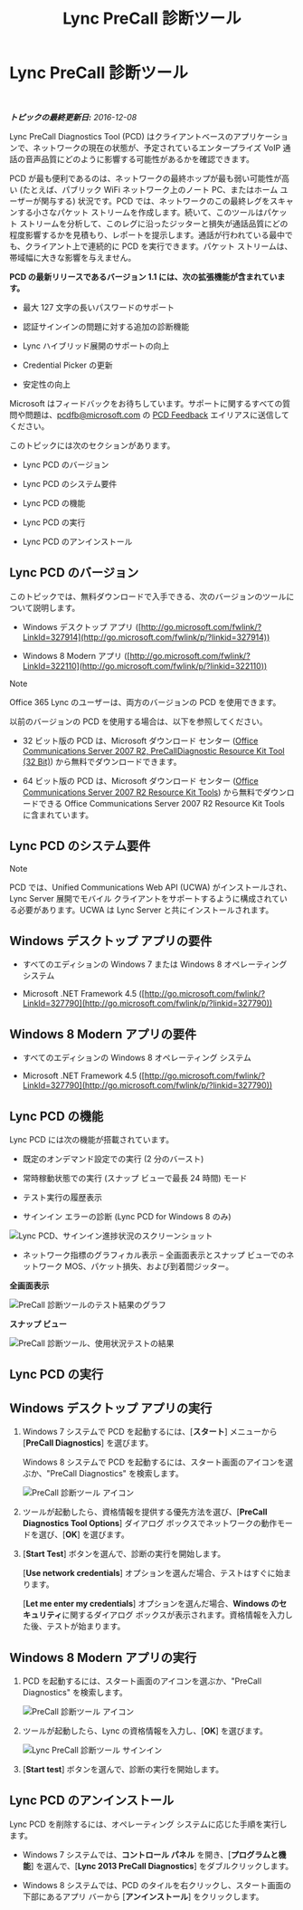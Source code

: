 ﻿---
title: Lync PreCall 診断ツール
TOCTitle: Lync PreCall 診断ツール
ms:assetid: 0ff291ec-cfb4-43eb-b5d6-a7a325681e3f
ms:mtpsurl: https://technet.microsoft.com/ja-jp/library/Dn451255(v=OCS.15)
ms:contentKeyID: 59602749
ms.date: 12/10/2016
mtps_version: v=OCS.15
ms.translationtype: HT
---

# Lync PreCall 診断ツール

 

_**トピックの最終更新日:** 2016-12-08_

Lync PreCall Diagnostics Tool (PCD) はクライアントベースのアプリケーションで、ネットワークの現在の状態が、予定されているエンタープライズ VoIP 通話の音声品質にどのように影響する可能性があるかを確認できます。

PCD が最も便利であるのは、ネットワークの最終ホップが最も弱い可能性が高い (たとえば、パブリック WiFi ネットワーク上のノート PC、またはホーム ユーザーが関与する) 状況です。PCD では、ネットワークのこの最終レグをスキャンする小さなパケット ストリームを作成します。続いて、このツールはパケット ストリームを分析して、このレグに沿ったジッターと損失が通話品質にどの程度影響するかを見積もり、レポートを提示します。通話が行われている最中でも、クライアント上で連続的に PCD を実行できます。パケット ストリームは、帯域幅に大きな影響を与えません。

**PCD の最新リリースであるバージョン 1.1 には、次の拡張機能が含まれています。**

  - 最大 127 文字の長いパスワードのサポート

  - 認証サインインの問題に対する追加の診断機能

  - Lync ハイブリッド展開のサポートの向上

  - Credential Picker の更新

  - 安定性の向上

Microsoft はフィードバックをお待ちしています。サポートに関するすべての質問や問題は、<pcdfb@microsoft.com> の [PCD Feedback](mailto:pcdfb@microsoft.com) エイリアスに送信してください。

このトピックには次のセクションがあります。

  - Lync PCD のバージョン

  - Lync PCD のシステム要件

  - Lync PCD の機能

  - Lync PCD の実行

  - Lync PCD のアンインストール

## Lync PCD のバージョン

このトピックでは、無料ダウンロードで入手できる、次のバージョンのツールについて説明します。

  - Windows デスクトップ アプリ ([http://go.microsoft.com/fwlink/?LinkId=327914](http://go.microsoft.com/fwlink/p/?linkid=327914))

  - Windows 8 Modern アプリ ([http://go.microsoft.com/fwlink/?LinkId=322110](http://go.microsoft.com/fwlink/p/?linkid=322110))

> [!NOTE]
> Office 365 Lync のユーザーは、両方のバージョンの PCD を使用できます。


以前のバージョンの PCD を使用する場合は、以下を参照してください。

  - 32 ビット版の PCD は、Microsoft ダウンロード センター ([Office Communications Server 2007 R2, PreCallDiagnostic Resource Kit Tool (32 Bit)](http://go.microsoft.com/fwlink/p/?linkid=164769)) から無料でダウンロードできます。

  - 64 ビット版の PCD は、Microsoft ダウンロード センター ([Office Communications Server 2007 R2 Resource Kit Tools](http://go.microsoft.com/fwlink/p/?linkid=145159)) から無料でダウンロードできる Office Communications Server 2007 R2 Resource Kit Tools に含まれています。

## Lync PCD のシステム要件

> [!NOTE]
> PCD では、Unified Communications Web API (UCWA) がインストールされ、Lync Server 展開でモバイル クライアントをサポートするように構成されている必要があります。UCWA は Lync Server と共にインストールされます。


## Windows デスクトップ アプリの要件

  - すべてのエディションの Windows 7 または Windows 8 オペレーティング システム

  - Microsoft .NET Framework 4.5 ([http://go.microsoft.com/fwlink/?LinkId=327790](http://go.microsoft.com/fwlink/p/?linkid=327790))

## Windows 8 Modern アプリの要件

  - すべてのエディションの Windows 8 オペレーティング システム

  - Microsoft .NET Framework 4.5 ([http://go.microsoft.com/fwlink/?LinkId=327790](http://go.microsoft.com/fwlink/p/?linkid=327790))

## Lync PCD の機能

Lync PCD には次の機能が搭載されています。

  - 既定のオンデマンド設定での実行 (2 分のバースト)

  - 常時稼動状態での実行 (スナップ ビューで最長 24 時間) モード

  - テスト実行の履歴表示

  - サインイン エラーの診断 (Lync PCD for Windows 8 のみ)

![Lync PCD、サインイン進捗状況のスクリーンショット](images/Dn451255.7e0eb891-1481-47ae-8d63-164468f69c96(OCS.15).png "Lync PCD、サインイン進捗状況のスクリーンショット")

  - ネットワーク指標のグラフィカル表示 – 全画面表示とスナップ ビューでのネットワーク MOS、パケット損失、および到着間ジッター。

**全画面表示**

![PreCall 診断ツールのテスト結果のグラフ](images/Dn451255.5d01fd94-9e59-4823-96c7-7a1c83dd7d31(OCS.15).png "PreCall 診断ツールのテスト結果のグラフ")

**スナップ ビュー**

![PreCall 診断ツール、使用状況テストの結果](images/Dn451255.30501ba7-22d1-4db1-9297-56cf7dc6721c(OCS.15).png "PreCall 診断ツール、使用状況テストの結果")

## Lync PCD の実行

## Windows デスクトップ アプリの実行

1.  Windows 7 システムで PCD を起動するには、\[**スタート**\] メニューから \[**PreCall Diagnostics**\] を選びます。
    
    Windows 8 システムで PCD を起動するには、スタート画面のアイコンを選ぶか、"PreCall Diagnostics" を検索します。
    
    ![PreCall 診断ツール アイコン](images/Dn451255.c9800fde-54f6-4efe-bb35-1a38064ec380(OCS.15).png "PreCall 診断ツール アイコン")

2.  ツールが起動したら、資格情報を提供する優先方法を選び、\[**PreCall Diagnostics Tool Options**\] ダイアログ ボックスでネットワークの動作モードを選び、\[**OK**\] を選びます。

3.  \[**Start Test**\] ボタンを選んで、診断の実行を開始します。
    
    \[**Use network credentials**\] オプションを選んだ場合、テストはすぐに始まります。
    
    \[**Let me enter my credentials**\] オプションを選んだ場合、**Windows のセキュリティ**に関するダイアログ ボックスが表示されます。資格情報を入力した後、テストが始まります。

## Windows 8 Modern アプリの実行


1.  PCD を起動するには、スタート画面のアイコンを選ぶか、"PreCall Diagnostics" を検索します。
    
    ![PreCall 診断ツール アイコン](images/Dn451255.c9800fde-54f6-4efe-bb35-1a38064ec380(OCS.15).png "PreCall 診断ツール アイコン")

2.  ツールが起動したら、Lync の資格情報を入力し、\[**OK**\] を選びます。
    
    ![Lync PreCall 診断ツール サインイン](images/Dn451255.88039914-4c68-48f6-a9fa-58cb4e3f3488(OCS.15).jpg "Lync PreCall 診断ツール サインイン")

3.  \[**Start test**\] ボタンを選んで、診断の実行を開始します。

## Lync PCD のアンインストール

Lync PCD を削除するには、オペレーティング システムに応じた手順を実行します。

  - Windows 7 システムでは、**コントロール パネル** を開き、\[**プログラムと機能**\] を選んで、\[**Lync 2013 PreCall Diagnostics**\] をダブルクリックします。

  - Windows 8 システムでは、PCD のタイルを右クリックし、スタート画面の下部にあるアプリ バーから \[**アンインストール**\] をクリックします。

